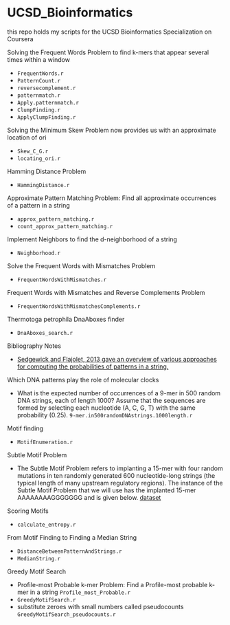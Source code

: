 # UCSD_Bioinformatics
this repo holds my scripts for the UCSD Bioinformatics Specialization on Coursera

Solving the Frequent Words Problem to find k-mers that appear several times within a window  
- `FrequentWords.r`  
- `PatternCount.r`  
- `reversecomplement.r`  
- `patternmatch.r`  
- `Apply.patternmatch.r`  
- `ClumpFinding.r`  
- `ApplyClumpFinding.r` 

Solving the Minimum Skew Problem now provides us with an approximate location of ori   
- `Skew_C_G.r`  
- `locating_ori.r`

Hamming Distance Problem  
- `HammingDistance.r`  

Approximate Pattern Matching Problem: Find all approximate occurrences of a pattern in a string  
- `approx_pattern_matching.r`  
- `count_approx_pattern_matching.r`  

Implement Neighbors to find the d-neighborhood of a string
- `Neighborhood.r`  

Solve the Frequent Words with Mismatches Problem  
- `FrequentWordsWithMismatches.r`   

Frequent Words with Mismatches and Reverse Complements Problem  
- `FrequentWordsWithMismatchesComplements.r`

Thermotoga petrophila DnaAboxes finder 
- `DnaAboxes_search.r`  

Bibliography Notes  
- [Sedgewick and Flajolet, 2013 gave an overview of various approaches for computing the probabilities of patterns in a string.](https://aofa.cs.princeton.edu/home/)


Which DNA patterns play the role of molecular clocks  
- What is the expected number of occurrences of a 9-mer in 500 random DNA strings, each of length 1000? Assume that the sequences are formed by selecting each nucleotide (A, C, G, T) with the same probability (0.25). `9-mer.in500randomDNAstrings.1000length.r`   

Motif finding  
- `MotifEnumeration.r`  

Subtle Motif Problem  
- The Subtle Motif Problem refers to implanting a 15-mer with four random mutations in ten randomly generated 600 nucleotide-long strings (the typical length of many upstream regulatory regions). The instance of the Subtle Motif Problem that we will use has the implanted 15-mer AAAAAAAAGGGGGGG and is given below.  [dataset](/Finding_Hidden_Messages_in_DNA/subtle_motif_dataset.txt)

Scoring Motifs  
- `calculate_entropy.r`   

From Motif Finding to Finding a Median String   
- `DistanceBetweenPatternAndStrings.r`    
- `MedianString.r`   

Greedy Motif Search  
- Profile-most Probable k-mer Problem: Find a Profile-most probable k-mer in a string `Profile_most_Probable.r`  
- `GreedyMotifSearch.r`  
- substitute zeroes with small numbers called pseudocounts `GreedyMotifSearch_pseudocounts.r`  








